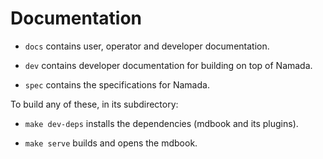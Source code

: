 # Documentation

- `docs` contains user, operator and developer documentation.

- `dev` contains developer documentation for building on top of Namada.

- `spec` contains the specifications for Namada.

To build any of these, in its subdirectory:

- `make dev-deps` installs the dependencies (mdbook and its plugins).

- `make serve` builds and opens the mdbook.
